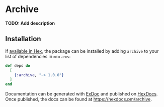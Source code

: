 # Archive

**TODO: Add description**

## Installation

If [available in Hex](https://hex.pm/docs/publish), the package can be installed
by adding `archive` to your list of dependencies in `mix.exs`:

```elixir
def deps do
  [
    {:archive, "~> 1.0.0"}
  ]
end
```

Documentation can be generated with [ExDoc](https://github.com/elixir-lang/ex_doc)
and published on [HexDocs](https://hexdocs.pm). Once published, the docs can
be found at <https://hexdocs.pm/archive>.

